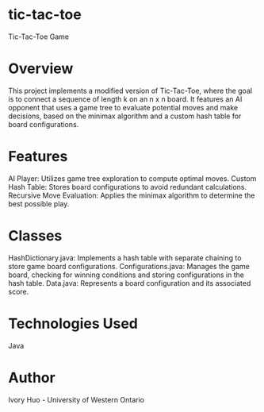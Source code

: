 # tic-tac-toe
Tic-Tac-Toe Game

# Overview
This project implements a modified version of Tic-Tac-Toe, where the goal is to connect a sequence of length k on an n x n board. It features an AI opponent that uses a game tree to evaluate potential moves and make decisions, based on the minimax algorithm and a custom hash table for board configurations.

# Features
AI Player: Utilizes game tree exploration to compute optimal moves.
Custom Hash Table: Stores board configurations to avoid redundant calculations.
Recursive Move Evaluation: Applies the minimax algorithm to determine the best possible play.

# Classes
HashDictionary.java: Implements a hash table with separate chaining to store game board configurations.
Configurations.java: Manages the game board, checking for winning conditions and storing configurations in the hash table.
Data.java: Represents a board configuration and its associated score.

# Technologies Used
Java

# Author
Ivory Huo - University of Western Ontario
